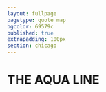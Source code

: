 ```yaml
---
layout: fullpage
pagetype: quote map
bgcolor: 69579c
published: true
extrapadding: 100px
section: chicago
---
```


<div id="aqua" class="mapstage"></div>

# THE AQUA LINE